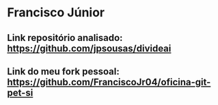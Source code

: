 # Francisco Júnior
## Link repositório analisado: https://github.com/jpsousas/divideai
## Link do meu fork pessoal: https://github.com/FranciscoJr04/oficina-git-pet-si